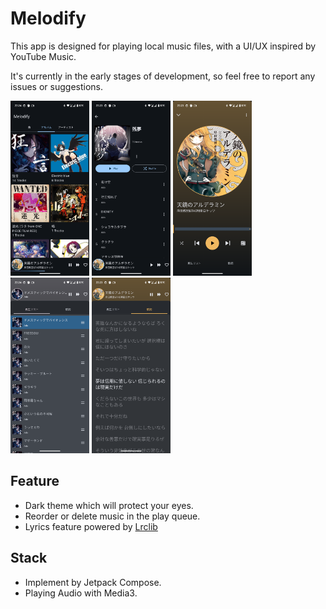 # Melodify
This app is designed for playing local music files, with a UI/UX inspired by YouTube Music. 

It's currently in the early stages of development, so feel free to report any issues or suggestions.


<p float="left">
  <img src="screenshot/albums.png" width="25%" />
  <img src="screenshot/play_list.png" width="25%" />
  <img src="screenshot/player.png" width="25%" />
  <img src="screenshot/queue.png" width="25%" />
  <img src="screenshot/lyrics.png" width="25%" />
</p>

## Feature
 - Dark theme which will protect your eyes.
 - Reorder or delete music in the play queue.
 - Lyrics feature powered by [Lrclib](https://github.com/tranxuanthang/lrclib)

## Stack
 - Implement by Jetpack Compose.
 - Playing Audio with Media3.
